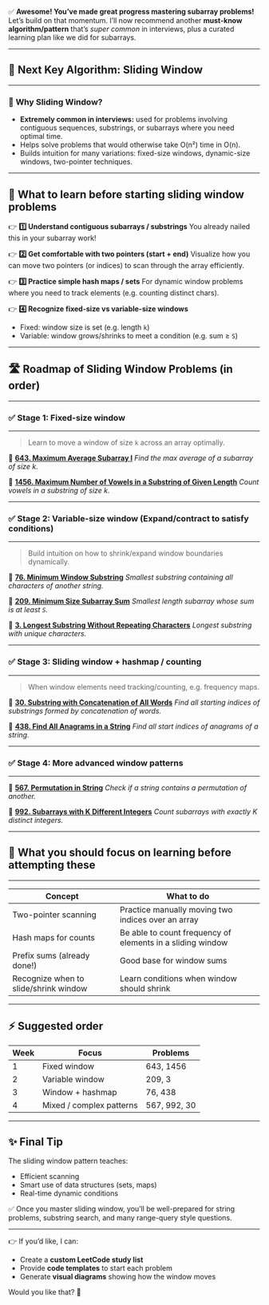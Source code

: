 ✅ **Awesome! You’ve made great progress mastering subarray problems!**
Let’s build on that momentum. I’ll now recommend another **must-know algorithm/pattern** that’s *super common* in interviews, plus a curated learning plan like we did for subarrays.

---

## 🚀 **Next Key Algorithm: Sliding Window**

---

### 🔑 **Why Sliding Window?**

* **Extremely common in interviews:** used for problems involving contiguous sequences, substrings, or subarrays where you need optimal time.
* Helps solve problems that would otherwise take O(n²) time in O(n).
* Builds intuition for many variations: fixed-size windows, dynamic-size windows, two-pointer techniques.

---

## 📘 **What to learn before starting sliding window problems**

👉 **1️⃣ Understand contiguous subarrays / substrings**
You already nailed this in your subarray work!

👉 **2️⃣ Get comfortable with two pointers (start + end)**
Visualize how you can move two pointers (or indices) to scan through the array efficiently.

👉 **3️⃣ Practice simple hash maps / sets**
For dynamic window problems where you need to track elements (e.g. counting distinct chars).

👉 **4️⃣ Recognize fixed-size vs variable-size windows**

* Fixed: window size is set (e.g. length `k`)
* Variable: window grows/shrinks to meet a condition (e.g. sum ≥ `S`)

---

## 🛣 **Roadmap of Sliding Window Problems (in order)**

---

### ✅ **Stage 1: Fixed-size window**

---

> Learn to move a window of size `k` across an array optimally.

🔹 **[643. Maximum Average Subarray I](https://leetcode.com/problems/maximum-average-subarray-i/)**
*Find the max average of a subarray of size k.*

🔹 **[1456. Maximum Number of Vowels in a Substring of Given Length](https://leetcode.com/problems/maximum-number-of-vowels-in-a-substring-of-given-length/)**
*Count vowels in a substring of size k.*

---

### ✅ **Stage 2: Variable-size window (Expand/contract to satisfy conditions)**

---

> Build intuition on how to shrink/expand window boundaries dynamically.

🔹 **[76. Minimum Window Substring](https://leetcode.com/problems/minimum-window-substring/)**
*Smallest substring containing all characters of another string.*

🔹 **[209. Minimum Size Subarray Sum](https://leetcode.com/problems/minimum-size-subarray-sum/)**
*Smallest length subarray whose sum is at least `S`.*

🔹 **[3. Longest Substring Without Repeating Characters](https://leetcode.com/problems/longest-substring-without-repeating-characters/)**
*Longest substring with unique characters.*

---

### ✅ **Stage 3: Sliding window + hashmap / counting**

---

> When window elements need tracking/counting, e.g. frequency maps.

🔹 **[30. Substring with Concatenation of All Words](https://leetcode.com/problems/substring-with-concatenation-of-all-words/)**
*Find all starting indices of substrings formed by concatenation of words.*

🔹 **[438. Find All Anagrams in a String](https://leetcode.com/problems/find-all-anagrams-in-a-string/)**
*Find all start indices of anagrams of a string.*

---

### ✅ **Stage 4: More advanced window patterns**

---

🔹 **[567. Permutation in String](https://leetcode.com/problems/permutation-in-string/)**
*Check if a string contains a permutation of another.*

🔹 **[992. Subarrays with K Different Integers](https://leetcode.com/problems/subarrays-with-k-different-integers/)**
*Count subarrays with exactly K distinct integers.*

---

## 📝 **What you should focus on learning before attempting these**

---

| Concept                               | What to do                                                 |
| ------------------------------------- | ---------------------------------------------------------- |
| Two-pointer scanning                  | Practice manually moving two indices over an array         |
| Hash maps for counts                  | Be able to count frequency of elements in a sliding window |
| Prefix sums (already done!)           | Good base for window sums                                  |
| Recognize when to slide/shrink window | Learn conditions when window should shrink                 |

---

## ⚡ **Suggested order**

| Week | Focus                    | Problems     |
| ---- | ------------------------ | ------------ |
| 1    | Fixed window             | 643, 1456    |
| 2    | Variable window          | 209, 3       |
| 3    | Window + hashmap         | 76, 438      |
| 4    | Mixed / complex patterns | 567, 992, 30 |

---

## ✨ Final Tip

The sliding window pattern teaches:

* Efficient scanning
* Smart use of data structures (sets, maps)
* Real-time dynamic conditions

✅ Once you master sliding window, you’ll be well-prepared for string problems, substring search, and many range-query style questions.

---

👉 If you’d like, I can:

* Create a **custom LeetCode study list**
* Provide **code templates** to start each problem
* Generate **visual diagrams** showing how the window moves

Would you like that? 🚀
